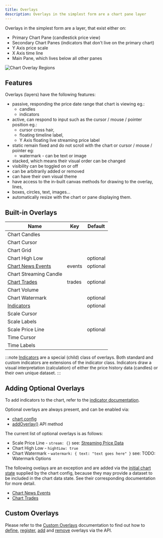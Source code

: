 ```yaml
---
title: Overlays
description: Overlays in the simplest form are a chart pane layer
---
```

Overlays in the simplest form are a layer, that exist either on:

* Primary Chart Pane (candlestick price view)
* Secondary Chart Panes (indicators that don't live on the primary chart)
* Y Axis price scale
* X Axis time line
* Main Pane, which lives below all other panes

![Chart Overlay Regions](../../../assets/Overly-Regions.png)

## Features

Overlays (layers) have the following features:

* passive, responding the price date range that chart is viewing eg.:
  * candles
  * indicators
* active, can respond to input such as the cursor / mouse / pointer position eg.:
  * cursor cross hair,
  * floating timeline label,
  * Y Axis floating live streaming price label
* static remain fixed and do not scroll with the chart or cursor / mouse / pointer eg:
  * watermark - can be text or image
* stacked, which means their visual order can be changed
* visibility can be toggled on or off
* can be arbitrarily added or removed
* can have their own visual theme
* have access to the in-built canvas methods for drawing to the overlay, lines,
* boxes, circles, text, images...
* automatically resize with the chart or pane displaying them.

## Built-in Overlays


| Name                                   | Key    | Default  |
| ---------------------------------------- | -------- | ---------- |
| Chart Candles                          |        |          |
| Chart Cursor                           |        |          |
| Chart Grid                             |        |          |
| Chart High Low                         |        | optional |
| [Chart News Events](../overlays_news_events) | events | optional |
| Chart Streaming Candle                 |        |          |
| [Chart Trades](../overlays_trades)           | trades | optional |
| Chart Volume                           |        |          |
| Chart Watermark                        |        | optional |
| [Indicators](../../indicators)         |        | optional |
| Scale Cursor                           |        |          |
| Scale Labels                           |        |          |
| Scale Price Line                       |        | optional |
| Time Cursor                            |        |          |
| Time Labels                            |        |          |

:::note
[Indicators](../indicators.md) are a special (child) class of overlays.
Both standard and custom indicators are extensions of the indicator class.
Indicators draw a visual interpretation (calculation) of either the price history data (candles) or their own unique dataset.
:::

## Adding Optional Overlays

To add indicators to the chart, refer to the [indicator documentation](../indicators).

Optional overlays are always present, and can be enabled via: 

* [chart config](../02_configuration)
* [addOverlay()](../overlays_custom#addinganoverlay) API method

The current list of optional overlays is as follows:

* Scale Price Line - ``stream: {}`` see: [Streaming Price Data](../streaming_price_data)
* Chart High Low - ``hightLow: true``
* Chart Watermark - ``watermark: { text: "text goes here" }`` see: TODO: Watermark Options

The following ovelays are an exception and are added via the [initial chart state](../state) supplied by the chart config, because they may provide a dataset to be included in the chart data state. See their corresponding documentation for more detail.

* [Chart News Events](../../news_events)
* [Chart Trades](../../trades)

## Custom Overlays

Please refer to the [Custom Overlays](../overlays_custom) documentation to find out how to [define](../overlays_custom/#definingacustomoverlay), [register](../overlays_custom#registeringanoverlay), [add](../overlays_custom#addinganoverlay) and [remove](../overlays_custom#removinganoverlay) overlays via the API.



